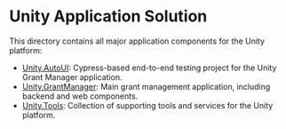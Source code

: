 # Unity Application Solution

This directory contains all major application components for the Unity platform:

- [Unity.AutoUI](Unity.AutoUI/README.md): Cypress-based end-to-end testing project for the Unity Grant Manager application.
- [Unity.GrantManager](Unity.GrantManager/README.md): Main grant management application, including backend and web components.
- [Unity.Tools](Unity.Tools/README.md): Collection of supporting tools and services for the Unity platform.
